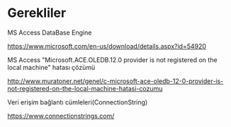 # Gerekliler

MS Access DataBase Engine 

https://www.microsoft.com/en-us/download/details.aspx?id=54920

MS Access "Microsoft.ACE.OLEDB.12.0 provider is not registered on the local machine" hatası çözümü

http://www.muratoner.net/genel/c-microsoft-ace-oledb-12-0-provider-is-not-registered-on-the-local-machine-hatasi-cozumu

Veri erişim bağlantı cümleleri(ConnectionString)

https://www.connectionstrings.com/
